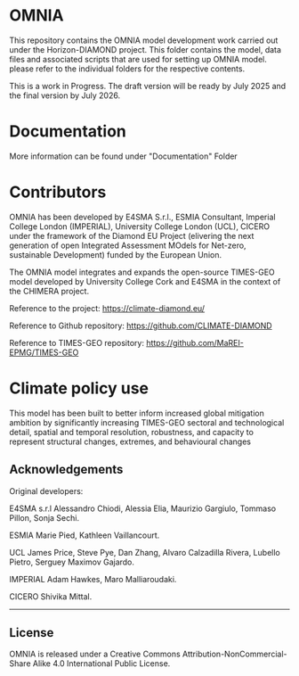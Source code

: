 # OMNIA
This repository contains the OMNIA model development work carried out under the Horizon-DIAMOND project.
This folder contains the model, data files and associated scripts that are used for setting up OMNIA model. please refer to the individual folders for the respective contents.

This is a work in Progress. The draft version will be ready by July 2025 and the final version by July 2026.

# Documentation
More information can be found under "Documentation" Folder


# Contributors
OMNIA has been developed by E4SMA S.r.l., ESMIA Consultant, Imperial College London (IMPERIAL), University College London (UCL), CICERO  under the framework of the Diamond EU Project (elivering the next generation of open Integrated Assessment MOdels for Net-zero, sustainable Development) funded by the European Union. 

The OMNIA model integrates and expands the open-source TIMES-GEO model developed by University College Cork and E4SMA in the context of the CHIMERA project.

Reference to the project: https://climate-diamond.eu/

Reference to Github repository: https://github.com/CLIMATE-DIAMOND

Reference to TIMES-GEO repository: https://github.com/MaREI-EPMG/TIMES-GEO
 
# Climate policy use
This model has been built to better inform increased global mitigation ambition by significantly increasing TIMES-GEO sectoral and technological detail, spatial and temporal resolution, robustness, and capacity to represent structural changes, extremes, and behavioural changes


## Acknowledgements  
Original developers: 

E4SMA s.r.l
Alessandro Chiodi,
Alessia Elia, 
Maurizio Gargiulo,
Tommaso Pillon,
Sonja Sechi.

ESMIA
Marie Pied,
Kathleen Vaillancourt.

UCL
James Price,
Steve Pye,
Dan Zhang,
Alvaro Calzadilla Rivera,
Lubello Pietro,
Serguey Maximov Gajardo. 

IMPERIAL
Adam Hawkes,
Maro Malliaroudaki. 

CICERO
Shivika Mittal.

---

## License  
OMNIA is released under a Creative Commons Attribution-NonCommercial-Share Alike 4.0 International Public License.


